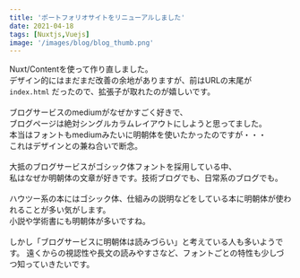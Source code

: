 ```yaml
---
title: 'ポートフォリオサイトをリニューアルしました'
date: 2021-04-18
tags: [Nuxtjs,Vuejs]
image: '/images/blog/blog_thumb.png'
---
```


Nuxt/Contentを使って作り直しました。  
デザイン的にはまだまだ改善の余地がありますが、前はURLの末尾が `index.html` だったので、拡張子が取れたのが嬉しいです。  
<br>
ブログサービスのmediumがなぜかすごく好きで、  
ブログページは絶対シングルカラムレイアウトにしようと思ってました。  
本当はフォントもmediumみたいに明朝体を使いたかったのですが・・・  
これはデザインとの兼ね合いで断念。  
<br>
大抵のブログサービスがゴシック体フォントを採用している中、  
私はなぜか明朝体の文章が好きです。技術ブログでも、日常系のブログでも。  
<br>
ハウツー系の本にはゴシック体、仕組みの説明などをしている本に明朝体が使われることが多い気がします。  
小説や学術書にも明朝体が多いですね。  
<br>
しかし「ブログサービスに明朝体は読みづらい」と考えている人も多いようです。
遠くからの視認性や長文の読みやすさなど、フォントごとの特性も少しづつ知っていきたいです。  
